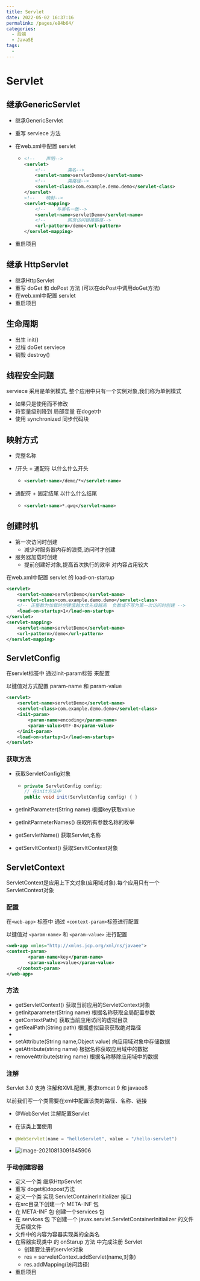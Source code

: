 ```yaml
---
title: Servlet
date: 2022-05-02 16:37:16
permalink: /pages/e84b64/
categories:
  - 后端
  - JavaSE
tags:
  - 
---
```

# Servlet

## 继承GenericServlet

- 继承GenericServlet

- 重写 serviece 方法

- 在web.xml中配置 servlet

  - ```xml
    <!--    声明-->
    <servlet>
        <!--        类名-->
        <servlet-name>servletDemo</servlet-name>
        <!--        类路径-->
        <servlet-class>com.example.demo.demo</servlet-class>
    </servlet>
    <!--    映射-->
    <servlet-mapping>
        <!--    与类名一致-->
        <servlet-name>servletDemo</servlet-name>
        <!--        网页访问链接路径-->
        <url-pattern>/demo</url-pattern>
    </servlet-mapping>
    ```

- 重启项目

## 继承 HttpServlet

- 继承HttpServlet
- 重写 doGet 和 doPost 方法 (可以在doPost中调用doGet方法)
- 在web.xml中配置 servlet
- 重启项目



## 生命周期

- 出生  init()
- 过程 doGet serviece 
- 销毁 destroy()



## 线程安全问题

serviece 采用是单例模式, 整个应用中只有一个实例对象,我们称为单例模式

- 如果只是使用而不修改
- 将变量级别降到 局部变量 在doget中
- 使用 synchronized 同步代码块

## 映射方式

- 完整名称

- /开头 + 通配符  以什么什么开头

  - ```xml
    <servlet-name>/demo/*</servlet-name>
    ```

- 通配符 + 固定结尾   以什么什么结尾

  - ```xml
    <servlet-name>*.qwq</servlet-name>
    ```

## 创建时机

- 第一次访问时创建
  - 减少对服务器内存的浪费,访问时才创建
- 服务器加载时创建
  - 提前创建好对象,提高首次执行的效率  对内容占用较大

在web.xml中配置 servlet 的 load-on-startup

```xml
<servlet>
    <servlet-name>servletDemo</servlet-name>
    <servlet-class>com.example.demo.demo</servlet-class>      
    <!-- 正整数为加载时创建值越大优先级越高  负数或不写为第一次访问时创建 -->
    <load-on-startup>1</load-on-startup>
</servlet>
<servlet-mapping>
    <servlet-name>servletDemo</servlet-name>
    <url-pattern>/demo</url-pattern>
</servlet-mapping>
```





## ServletConfig

在servlet标签中 通过init-param标签 来配置

以键值对方式配置 param-name 和 param-value

```xml
<servlet>
    <servlet-name>servletDemo</servlet-name>
    <servlet-class>com.example.demo.demo</servlet-class>
    <init-param>
        <param-name>encoding</param-name>
        <param-value>UTF-8</param-value>
    </init-param>
    <load-on-startup>1</load-on-startup>
</servlet>
```

### 获取方法

- 获取ServletConfig对象 

  - ```java
    private ServletConfig config;
    // 在init方法中
    public void init(ServletConfig config) { }
    ```

- getInitParameter(String name)  根据key获取value

- getInitParmeterNames() 获取所有参数名称的枚举

- getServletName()  获取Servlet,名称

- getServltContext() 获取ServltContext对象



## ServletContext

ServletContext是应用上下文对象(应用域对象).每个应用只有一个ServletContext对象

### 配置

在`<web-app>` 标签中 通过 `<context-param>`标签进行配置

以键值对 `<param-name>`  和  `<param-value>` 进行配置

```xml
<web-app xmlns="http://xmlns.jcp.org/xml/ns/javaee">
<context-param>
        <param-name>key</param-name>
        <param-value>value</param-value>
    </context-param>
</web-app>
```

### 方法

- getServletContext()  获取当前应用的ServletContext对象
- getInitparameter(String name)   根据名称获取全局配置参数
- getContextPath()   获取当前应用访问的虚拟目录
- getRealPath(String path)  根据虚拟目录获取绝对路径
- 
- setAttribute(String name,Object value)  向应用域对象中存储数据
- getAttribute(string name)   根据名称获取应用域中的数据
- removeAttribute(string name)  根据名称移除应用域中的数据



### 注解

Servlet 3.0 支持 注解和XML配置, 要求tomcat 9 和 javaee8

以前我们写一个类需要在xml中配置该类的路径、名称、链接

- @WebServlet 注解配置Servlet

- 在该类上面使用 

- ```java
  @WebServlet(name = "helloServlet", value = "/hello-servlet")
  ```

- ![image-20210813091845906](https://cdn.jsdelivr.net/gh/Iekrwh/images/md-images/image-20210813091845906.png)

### 手动创建容器

- 定义一个类 继承HttpServlet
- 重写 doget和dopost方法
- 定义一个类 实现 ServletContainerInitializer 接口
- 在src目录下创建一个 META-INF 包
- 在 META-INF 包  创建一个services 包
- 在 services 包 下创建一个 javax.servlet.ServletContainerInitializer 的文件 无后缀文件
- 文件中的内容为容器实现类的全类名
- 在容器实现类中 的 onStarup 方法 中完成注册 Servlet
  - 创建要注册的servlet对象
  - res = serveletContext.addServlet(name,对象)
  - res.addMapping(访问路径)
- 重启项目



